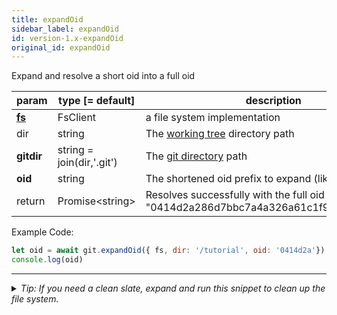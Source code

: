 ```yaml
---
title: expandOid
sidebar_label: expandOid
id: version-1.x-expandOid
original_id: expandOid
---
```


Expand and resolve a short oid into a full oid

| param          | type [= default]          | description                                                                               |
| -------------- | ------------------------- | ----------------------------------------------------------------------------------------- |
| [**fs**](./fs) | FsClient                  | a file system implementation                                                              |
| dir            | string                    | The [working tree](dir-vs-gitdir.md) directory path                                       |
| **gitdir**     | string = join(dir,'.git') | The [git directory](dir-vs-gitdir.md) path                                                |
| **oid**        | string                    | The shortened oid prefix to expand (like "0414d2a")                                       |
| return         | Promise\<string\>         | Resolves successfully with the full oid (like "0414d2a286d7bbc7a4a326a61c1f9f888a8ab87f") |

Example Code:

```js live
let oid = await git.expandOid({ fs, dir: '/tutorial', oid: '0414d2a'})
console.log(oid)
```


---

<details>
<summary><i>Tip: If you need a clean slate, expand and run this snippet to clean up the file system.</i></summary>

```js live
window.fs = new LightningFS('fs', { wipe: true })
window.pfs = window.fs.promises
console.log('done')
```
</details>

<script>
(function rewriteEditLink() {
  const el = document.querySelector('a.edit-page-link.button');
  if (el) {
    el.href = 'https://github.com/isomorphic-git/isomorphic-git/edit/master/src/api/expandOid.js';
  }
})();
</script>